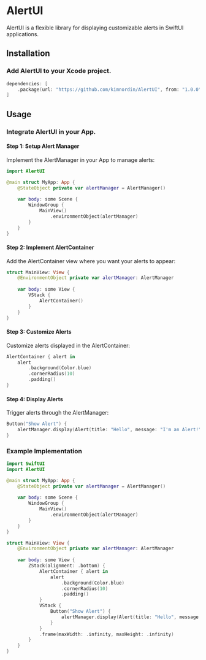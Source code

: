 # AlertUI
AlertUI is a flexible library for displaying customizable alerts in SwiftUI applications.

## Installation
### Add AlertUI to your Xcode project.

```swift
dependencies: [
    .package(url: "https://github.com/kimnordin/AlertUI", from: "1.0.0")
]
```

## Usage
### Integrate AlertUI in your App.

#### Step 1: Setup Alert Manager  
Implement the AlertManager in your App to manage alerts:

```swift
import AlertUI

@main struct MyApp: App {
    @StateObject private var alertManager = AlertManager() 
    
    var body: some Scene {
        WindowGroup {
            MainView()
                .environmentObject(alertManager)
        }
    }
}

```

#### Step 2: Implement AlertContainer  
Add the AlertContainer view where you want your alerts to appear:

```swift
struct MainView: View {
    @EnvironmentObject private var alertManager: AlertManager
    
    var body: some View {
        VStack {
            AlertContainer()
        }
    }
}
```

#### Step 3: Customize Alerts
Customize alerts displayed in the AlertContainer:

```swift
AlertContainer { alert in
    alert
        .background(Color.blue)
        .cornerRadius(10)
        .padding()
}
```

#### Step 4: Display Alerts
Trigger alerts through the AlertManager:

```swift
Button("Show Alert") {
    alertManager.display(Alert(title: "Hello", message: "I'm an Alert!"))
}
```

### Example Implementation
```swift
import SwiftUI
import AlertUI

@main struct MyApp: App {
    @StateObject private var alertManager = AlertManager()
    
    var body: some Scene {
        WindowGroup {
            MainView()
                .environmentObject(alertManager)
        }
    }
}

struct MainView: View {
    @EnvironmentObject private var alertManager: AlertManager
    
    var body: some View {
        ZStack(alignment: .bottom) {
            AlertContainer { alert in
                alert
                    .background(Color.blue)
                    .cornerRadius(10)
                    .padding()
            }
            VStack {
                Button("Show Alert") {
                    alertManager.display(Alert(title: "Hello", message: "I'm an Alert!"))
                }
            }
            .frame(maxWidth: .infinity, maxHeight: .infinity)
        }
    }
}
```
